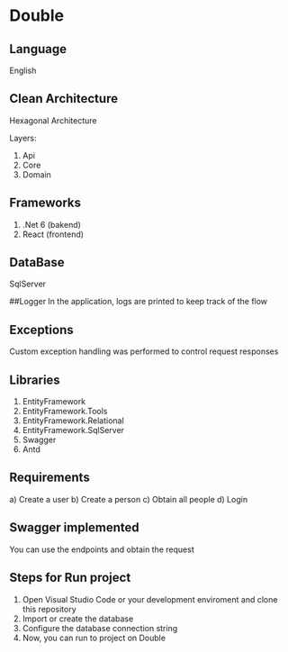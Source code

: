 # Double

## Language
English

## Clean Architecture
Hexagonal Architecture

Layers:
1) Api
2) Core
3) Domain

## Frameworks
1) .Net 6 (bakend)
2) React (frontend)

## DataBase
SqlServer

##Logger
In the application, logs are printed to keep track of the flow

## Exceptions
Custom exception handling was performed to control request responses

## Libraries
1) EntityFramework
2) EntityFramework.Tools
3) EntityFramework.Relational
4) EntityFramework.SqlServer
5) Swagger
6) Antd

## Requirements

a)	Create a user
b)	Create a person
c)	Obtain all people
d)	Login

## Swagger implemented
You can use the endpoints and obtain the request

## Steps for Run project
1) Open Visual Studio Code or your development enviroment and clone this repository
2) Import or create the database
3) Configure the database connection string
4) Now, you can run to project on Double
